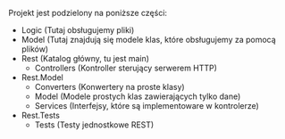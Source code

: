 Projekt jest podzielony na poniższe części:
- Logic (Tutaj obsługujemy pliki)
- Model (Tutaj znajdują się modele klas, które obsługujemy za pomocą plików)
- Rest (Katalog główny, tu jest main)
	- Controllers (Kontroller sterujący serwerem HTTP)
- Rest.Model
	- Converters (Konwertery na proste klasy)
	- Model (Modele prostych klas zawierających tylko dane)
	- Services (Interfejsy, które są implementoware w kontrolerze)
- Rest.Tests
	- Tests (Testy jednostkowe REST)